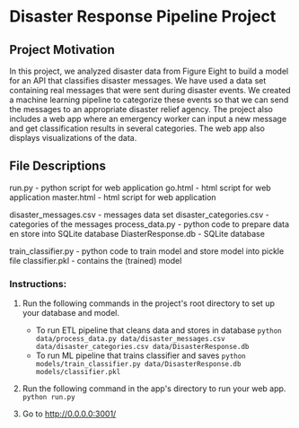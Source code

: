 # Disaster Response Pipeline Project

## Project Motivation
In this project, we analyzed disaster data from Figure Eight to build a model for an API that classifies disaster messages. We have used a data set containing real messages that were sent during disaster events. We created a machine learning pipeline to categorize these events so that we can send the messages to an appropriate disaster relief agency. The project also includes a web app where an emergency worker can input a new message and get classification results in several categories. The web app also displays visualizations of the data.

## File Descriptions
run.py - python script for web application
go.html - html script for web application
master.html - html script for web application

disaster_messages.csv - messages data set
disaster_categories.csv - categories of the messages
process_data.py - python code to prepare data en store into SQLite database
DiasterResponse.db - SQLite database

train_classifier.py - python code to train model and store model into pickle file
classifier.pkl - contains the (trained) model

### Instructions:
1. Run the following commands in the project's root directory to set up your database and model.

    - To run ETL pipeline that cleans data and stores in database
        `python data/process_data.py data/disaster_messages.csv data/disaster_categories.csv data/DisasterResponse.db`
    - To run ML pipeline that trains classifier and saves
        `python models/train_classifier.py data/DisasterResponse.db models/classifier.pkl`

2. Run the following command in the app's directory to run your web app.
    `python run.py`

3. Go to http://0.0.0.0:3001/
